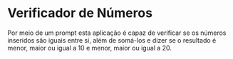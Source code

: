 # Verificador de Números

Por meio de um prompt esta aplicação é capaz de verificar se os números inseridos são iguais entre si, além de somá-los e dizer se o resultado é menor, maior ou igual a 10 e menor, maior ou igual a 20.
